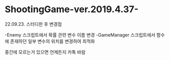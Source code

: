 # ShootingGame-ver.2019.4.37-
22.09.23. 스터디한 후 변경점

-Enemy 스크립트에서 확률 관련 변수 이름 변경
-GameManager 스크립트에서 함수에 존재하던 일부 변수의 위치를 변경하여 최적화

중간에 모르는거 있으면 언제든지 카톡 바람

